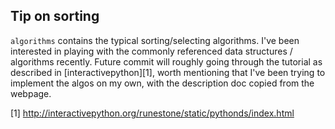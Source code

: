 ## Tip on sorting

`algorithms` contains the typical sorting/selecting algorithms.
I've been interested in playing with the commonly referenced
data structures / algorithms recently. Future commit will
roughly  going through the tutorial as described in
[interactivepython][1], worth mentioning that I've been trying
to implement the algos on my own, with the description doc copied
from the webpage.

[1] http://interactivepython.org/runestone/static/pythonds/index.html